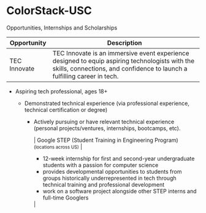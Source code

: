 # ColorStack-USC
Opportunities, Internships and Scholarships

| Opportunity | Description |
| --- | --- |
| TEC Innovate | TEC Innovate is an immersive event experience designed to equip aspiring technologists with the skills, connections, and confidence to launch a fulfilling career in tech. |
<ul> <li> Aspiring tech professional, ages 18+ </li>
<ul> <li> Demonstrated technical experience (via professional experience, technical certification or degree) </li>
<ul> <li> Actively pursuing or have relevant technical experience (personal projects/ventures, internships, bootcamps, etc). </li>

| Google STEP (Student Training in Engineering Program) <br><small>(locations across US)</small> | <ul> <li>12-week internship for first and second-year undergraduate students with a passion for computer science</li> <li>provides developmental opportunities to students from groups historically underrepresented in tech through technical training and professional development</li> <li>work on a software project alongside other STEP interns and full-time Googlers</li> </ul> |
